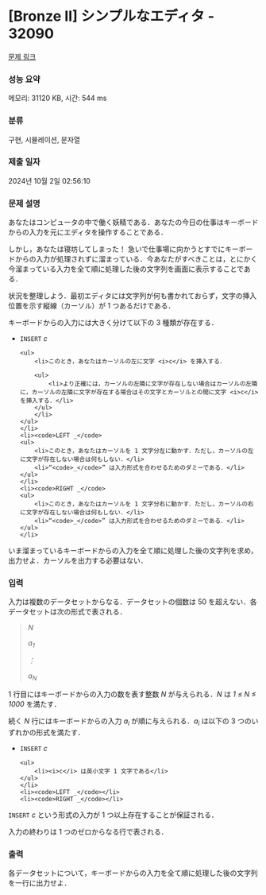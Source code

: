 # [Bronze II] シンプルなエディタ - 32090 

[문제 링크](https://www.acmicpc.net/problem/32090) 

### 성능 요약

메모리: 31120 KB, 시간: 544 ms

### 분류

구현, 시뮬레이션, 문자열

### 제출 일자

2024년 10월 2일 02:56:10

### 문제 설명

<p>あなたはコンピュータの中で働く妖精である．あなたの今日の仕事はキーボードからの入力を元にエディタを操作することである．</p>

<p>しかし，あなたは寝坊してしまった！ 急いで仕事場に向かうとすでにキーボードからの入力が処理されずに溜まっている．今あなたがすべきことは，とにかく今溜まっている入力を全て順に処理した後の文字列を画面に表示することである．</p>

<p>状況を整理しよう．最初エディタには文字列が何も書かれておらず，文字の挿入位置を示す縦線（カーソル）が 1 つあるだけである．</p>

<p>キーボードからの入力には大きく分けて以下の 3 種類が存在する．</p>

<ul>
	<li><code>INSERT</code> <i>c</i>

	<ul>
		<li>このとき，あなたはカーソルの左に文字 <i>c</i> を挿入する．

		<ul>
			<li>より正確には，カーソルの左隣に文字が存在しない場合はカーソルの左隣に，カーソルの左隣に文字が存在する場合はその文字とカーソルとの間に文字 <i>c</i> を挿入する．</li>
		</ul>
		</li>
	</ul>
	</li>
	<li><code>LEFT _</code>
	<ul>
		<li>このとき，あなたはカーソルを 1 文字分左に動かす．ただし，カーソルの左に文字が存在しない場合は何もしない．</li>
		<li>“<code>_</code>” は入力形式を合わせるためのダミーである．</li>
	</ul>
	</li>
	<li><code>RIGHT _</code>
	<ul>
		<li>このとき，あなたはカーソルを 1 文字分右に動かす．ただし，カーソルの右に文字が存在しない場合は何もしない．</li>
		<li>“<code>_</code>” は入力形式を合わせるためのダミーである．</li>
	</ul>
	</li>
</ul>

<p>いま溜まっているキーボードからの入力を全て順に処理した後の文字列を求め，出力せよ．カーソルを出力する必要はない．</p>

### 입력 

 <p>入力は複数のデータセットからなる．データセットの個数は 50 を超えない．各データセットは次の形式で表される．</p>

<blockquote>
<p><i>N</i></p>

<p><i>a<sub>1</sub></i></p>

<p><i>⋮</i></p>

<p><i>a<sub>N</sub></i></p>
</blockquote>

<p>1 行目にはキーボードからの入力の数を表す整数 <i>N</i> が与えられる．<i>N</i> は <i>1 ≤ N ≤ 1000</i> を満たす．</p>

<p>続く <i>N</i> 行にはキーボードからの入力 <i>a<sub>i</sub></i> が順に与えられる．<i>a<sub>i</sub></i> は以下の 3 つのいずれかの形式を満たす．</p>

<ul>
	<li><code>INSERT</code> <i>c</i>

	<ul>
		<li><i>c</i> は英小文字 1 文字である</li>
	</ul>
	</li>
	<li><code>LEFT _</code></li>
	<li><code>RIGHT _</code></li>
</ul>

<p><code>INSERT</code> <i>c</i> という形式の入力が 1 つ以上存在することが保証される．</p>

<p>入力の終わりは 1 つのゼロからなる行で表される．</p>

### 출력 

 <p>各データセットについて，キーボードからの入力を全て順に処理した後の文字列を一行に出力せよ．</p>

